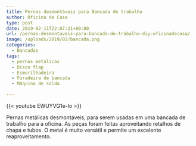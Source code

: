 ```yaml
---
title: Pernas desmontáveis para Bancada de trabalho
author: Oficina de Casa
type: post
date: 2019-02-11T22:07:21+00:00
url: /pernas-desmontaveis-para-bancada-de-trabalho-diy-oficinadecasa/
image: /uploads/2019/02/bancada.png
categories:
  - Bancadas
tags:
  - pernas metálicas
  - Disco flap
  - Esmerilhadeira
  - Furadeira de bancada
  - Máquina de solda

---
```

{{< youtube EWUYVG1e-Io >}}

Pernas metálicas desmontáveis, para serem usadas em uma bancada de trabalho para a oficina. As peças foram feitas aproveitando retalhos de chapa e tubos. O metal é muito versátil e permite um excelente reaproveitamento.
